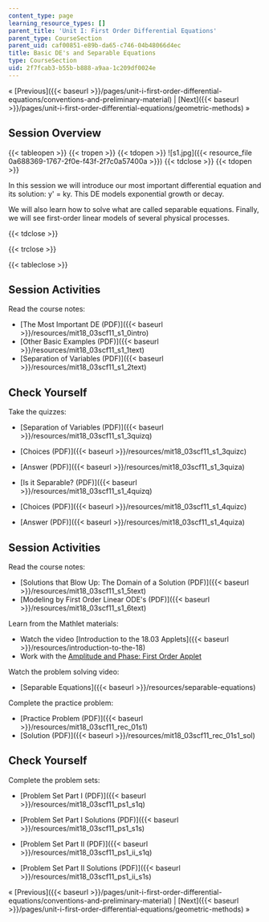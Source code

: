 ```yaml
---
content_type: page
learning_resource_types: []
parent_title: 'Unit I: First Order Differential Equations'
parent_type: CourseSection
parent_uid: caf00851-e89b-da65-c746-04b48066d4ec
title: Basic DE's and Separable Equations
type: CourseSection
uid: 2f7fcab3-b55b-b888-a9aa-1c209df0024e
---
```


« [Previous]({{< baseurl >}}/pages/unit-i-first-order-differential-equations/conventions-and-preliminary-material) | [Next]({{< baseurl >}}/pages/unit-i-first-order-differential-equations/geometric-methods) »

Session Overview
----------------

{{< tableopen >}}
{{< tropen >}}
{{< tdopen >}}
![s1.jpg]({{< resource_file 0a688369-1767-2f0e-f43f-2f7c0a57400a >}})
{{< tdclose >}}
{{< tdopen >}}


In this session we will introduce our most important differential equation and its solution: y' = ky. This DE models exponential growth or decay.

We will also learn how to solve what are called separable equations. Finally, we will see first-order linear models of several physical processes.


{{< tdclose >}}

{{< trclose >}}

{{< tableclose >}}

Session Activities
------------------

Read the course notes:

*   [The Most Important DE (PDF)]({{< baseurl >}}/resources/mit18_03scf11_s1_0intro)
*   [Other Basic Examples (PDF)]({{< baseurl >}}/resources/mit18_03scf11_s1_1text)
*   [Separation of Variables (PDF)]({{< baseurl >}}/resources/mit18_03scf11_s1_2text)

Check Yourself
--------------

Take the quizzes:

*   [Separation of Variables (PDF)]({{< baseurl >}}/resources/mit18_03scf11_s1_3quizq)
*   [Choices (PDF)]({{< baseurl >}}/resources/mit18_03scf11_s1_3quizc)
*   [Answer (PDF)]({{< baseurl >}}/resources/mit18_03scf11_s1_3quiza)
  
*   [Is it Separable? (PDF)]({{< baseurl >}}/resources/mit18_03scf11_s1_4quizq)
*   [Choices (PDF)]({{< baseurl >}}/resources/mit18_03scf11_s1_4quizc)
*   [Answer (PDF)]({{< baseurl >}}/resources/mit18_03scf11_s1_4quiza)

Session Activities
------------------

Read the course notes:

*   [Solutions that Blow Up: The Domain of a Solution (PDF)]({{< baseurl >}}/resources/mit18_03scf11_s1_5text)
*   [Modeling by First Order Linear ODE's (PDF)]({{< baseurl >}}/resources/mit18_03scf11_s1_6text)

Learn from the Mathlet materials:

*   Watch the video [Introduction to the 18.03 Applets]({{< baseurl >}}/resources/introduction-to-the-18)
*   Work with the [Amplitude and Phase: First Order Applet](/ans7870/18/18.03SC/ampPhaseFirstOrder.html "Open in a new window.")

Watch the problem solving video:

*   [Separable Equations]({{< baseurl >}}/resources/separable-equations)

Complete the practice problem:

*   [Practice Problem (PDF)]({{< baseurl >}}/resources/mit18_03scf11_rec_01s1)
*   [Solution (PDF)]({{< baseurl >}}/resources/mit18_03scf11_rec_01s1_sol)

Check Yourself
--------------

Complete the problem sets:

*   [Problem Set Part I (PDF)]({{< baseurl >}}/resources/mit18_03scf11_ps1_s1q)
*   [Problem Set Part I Solutions (PDF)]({{< baseurl >}}/resources/mit18_03scf11_ps1_s1s)
  
*   [Problem Set Part II (PDF)]({{< baseurl >}}/resources/mit18_03scf11_ps1_ii_s1q)
*   [Problem Set Part II Solutions (PDF)]({{< baseurl >}}/resources/mit18_03scf11_ps1_ii_s1s)

« [Previous]({{< baseurl >}}/pages/unit-i-first-order-differential-equations/conventions-and-preliminary-material) | [Next]({{< baseurl >}}/pages/unit-i-first-order-differential-equations/geometric-methods) »